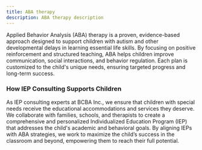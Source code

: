 ```yaml
---
title: ABA therapy
description: ABA therapy description
---
```

Applied Behavior Analysis (ABA) therapy is a proven, evidence-based approach designed to support children with autism and other developmental delays in learning essential life skills. By focusing on positive reinforcement and structured teaching, ABA helps children improve communication, social interactions, and behavior regulation. Each plan is customized to the child's unique needs, ensuring targeted progress and long-term success.

### How IEP Consulting Supports Children

As IEP consulting experts at BCBA Inc., we ensure that children with special needs receive the educational accommodations and services they deserve. We collaborate with families, schools, and therapists to create a comprehensive and personalized Individualized Education Program (IEP) that addresses the child's academic and behavioral goals. By aligning IEPs with ABA strategies, we work to maximize the child’s success in the classroom and beyond, empowering them to reach their full potential.